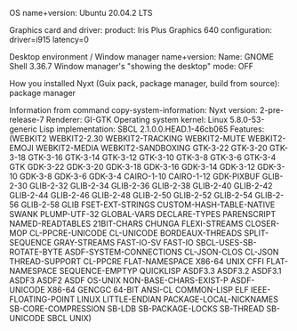 

OS name+version:
Ubuntu 20.04.2 LTS

Graphics card and driver:
product: Iris Plus Graphics 640
configuration: driver=i915 latency=0

Desktop environment / Window manager name+version:
Name: GNOME Shell 3.36.7
Window manager's "showing the desktop" mode: OFF

How you installed Nyxt (Guix pack, package manager, build from source):
package manager

Information from command copy-system-information:
Nyxt version: 2-pre-release-7
Renderer: GI-GTK
Operating system kernel: Linux 5.8.0-53-generic
Lisp implementation: SBCL 2.1.0.0.HEAD.1-46cb065
Features: (WEBKIT2 WEBKIT2-2.30 WEBKIT2-TRACKING WEBKIT2-MUTE WEBKIT2-EMOJI
WEBKIT2-MEDIA WEBKIT2-SANDBOXING GTK-3-22 GTK-3-20 GTK-3-18 GTK-3-16
GTK-3-14 GTK-3-12 GTK-3-10 GTK-3-8 GTK-3-6 GTK-3-4 GTK GDK-3-22
GDK-3-20 GDK-3-18 GDK-3-16 GDK-3-14 GDK-3-12 GDK-3-10 GDK-3-8
GDK-3-6 GDK-3-4 CAIRO-1-10 CAIRO-1-12 GDK-PIXBUF GLIB-2-30 GLIB-2-32
GLIB-2-34 GLIB-2-36 GLIB-2-38 GLIB-2-40 GLIB-2-42 GLIB-2-44
GLIB-2-46 GLIB-2-48 GLIB-2-50 GLIB-2-52 GLIB-2-54 GLIB-2-56
GLIB-2-58 GLIB FSET-EXT-STRINGS CUSTOM-HASH-TABLE-NATIVE SWANK
PLUMP-UTF-32 GLOBAL-VARS DECLARE-TYPES PARENSCRIPT NAMED-READTABLES
21BIT-CHARS CHUNGA FLEXI-STREAMS CLOSER-MOP CL-PPCRE-UNICODE
CL-UNICODE BORDEAUX-THREADS SPLIT-SEQUENCE GRAY-STREAMS FAST-IO-SV
FAST-IO SBCL-USES-SB-ROTATE-BYTE ASDF-SYSTEM-CONNECTIONS
CL-JSON-CLOS CL-JSON THREAD-SUPPORT CL-PPCRE FLAT-NAMESPACE X86-64
UNIX CFFI FLAT-NAMESPACE SEQUENCE-EMPTYP QUICKLISP ASDF3.3 ASDF3.2
ASDF3.1 ASDF3 ASDF2 ASDF OS-UNIX NON-BASE-CHARS-EXIST-P ASDF-UNICODE
X86-64 GENCGC 64-BIT ANSI-CL COMMON-LISP ELF IEEE-FLOATING-POINT
LINUX LITTLE-ENDIAN PACKAGE-LOCAL-NICKNAMES SB-CORE-COMPRESSION
SB-LDB SB-PACKAGE-LOCKS SB-THREAD SB-UNICODE SBCL UNIX)

